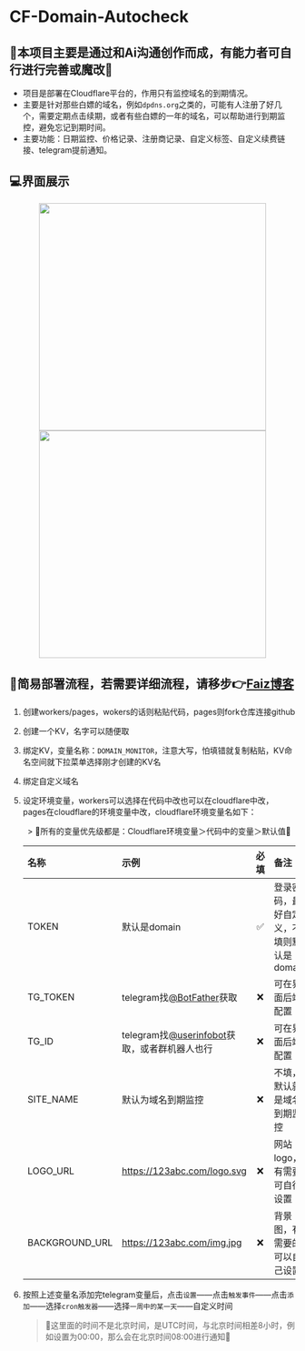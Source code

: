 # CF-Domain-Autocheck

## 🚨本项目主要是通过和Ai沟通创作而成，有能力者可自行进行完善或魔改🚨

* 项目是部署在Cloudflare平台的，作用只有监控域名的到期情况。
* 主要是针对那些白嫖的域名，例如`dpdns.org`之类的，可能有人注册了好几个，需要定期点击续期，或者有些白嫖的一年的域名，可以帮助进行到期监控，避免忘记到期时间。
* 主要功能：日期监控、价格记录、注册商记录、自定义标签、自定义续费链接、telegram提前通知。

## 💻界面展示
<p align="center">
  <img src="https://imgr2.952536.xyz/Hexo/Article/PixPin_2025-07-26_23-05-27.png" width="400" />
  <img src="https://imgr2.952536.xyz/Hexo/Article/PixPin_2025-07-26_23-03-45.png" width="400" />
</p>

## 🚀简易部署流程，若需要详细流程，请移步👉[Faiz博客](https://blog.faiz.hidns.co/2025/07/26/Domain-AutoCheck%E5%9F%9F%E5%90%8D%E5%88%B0%E6%9C%9F%E7%9B%91%E6%8E%A7/)
1. 创建workers/pages，wokers的话则粘贴代码，pages则fork仓库连接github
2. 创建一个KV，名字可以随便取
3. 绑定KV，变量名称：`DOMAIN_MONITOR`，注意大写，怕填错就复制粘贴，KV命名空间就下拉菜单选择刚才创建的KV名
4. 绑定自定义域名
5. 设定环境变量，workers可以选择在代码中改也可以在cloudflare中改，pages在cloudflare的环境变量中改，cloudflare环境变量名如下：

    <center> > 🚨所有的变量优先级都是：Cloudflare环境变量＞代码中的变量＞默认值🚨 </center>

    | 名称           | 示例                                                                     | 必填 | 备注                                     |
    |:---------------|:-------------------------------------------------------------------------|:----:|:-----------------------------------------|
    | TOKEN          | 默认是domain                                                             |  ✅️   | 登录密码，最好自定义，不填则默认是domain |
    | TG_TOKEN       | telegram找[@BotFather](https://t.me/BotFather)获取                       |  ❌️   | 可在界面后端配置                         |
    | TG_ID          | telegram找[@userinfobot](https://t.me/userinfobot)获取，或者群机器人也行 |  ❌️   | 可在界面后端配置                         |
    | SITE_NAME      | 默认为域名到期监控                                                       |  ❌️   | 不填，默认就是域名到期监控               |
    | LOGO_URL       | https://123abc.com/logo.svg                                              |  ❌️   | 网站logo，有需要可自行设置               |
    | BACKGROUND_URL | https://123abc.com/img.jpg                                               |  ❌️   | 背景图，有需要的可以自己设置             |

6. 按照上述变量名添加完telegram变量后，点击`设置`——点击`触发事件`——点击`添加`——选择`cron触发器`——选择`一周中的某一天`——自定义时间
    > 🚨这里面的时间不是北京时间，是UTC时间，与北京时间相差8小时，例如设置为00:00，那么会在北京时间08:00进行通知🚨
